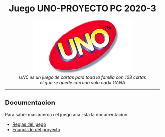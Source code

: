 <h1 align="center">Juego UNO-PROYECTO PC 2020-3</h1>

<p align="center">
  <img src="assets/logo/logouno.png" alt="UNO-logo" width="320px" height="176px"/>
  <br>
  <i>UNO es un juego de cartas para toda la familia con 108 cartas
    <br> el que se quede con una sola carta GANA</i>
  <br>
</p>

<hr>

## Documentacion

Para saber mas acerca del juego aca esta la documentacion:

- [Reglas del juego][reglas]
- [Enunciado del proyecto][enunciado]


[contributing]: CONTRIBUTING.md
[reglas]: assets/documentacion/reglas.pdf
[changelog]: CHANGELOG.md
[ng]: https://angular.io
[documentation]: https://angular.io/docs
[angularmaterial]: https://material.angular.io/
[cli]: https://cli.angular.io/
[enunciado]: assets/documentacion/enunciado.pdf
[componentstemplates]: https://angular.io/guide/displaying-data
[forms]: https://angular.io/guide/forms-overview
[api]: https://angular.io/api
[angularelements]: https://angular.io/guide/elements
[ssr]: https://angular.io/guide/universal
[schematics]: https://angular.io/guide/schematics
[lazyloading]: https://angular.io/guide/lazy-loading-ngmodules
[node.js]: https://nodejs.org/
[npm]: https://www.npmjs.com/get-npm
[codeofconduct]: CODE_OF_CONDUCT.md
[twitter]: https://www.twitter.com/angular
[gitter]: https://gitter.im/angular/angular
[meetup]: https://www.meetup.com/find/?keywords=angular"
